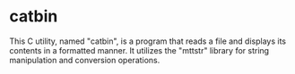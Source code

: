 # catbin
This C utility, named "catbin", is a program that reads a file and displays its contents in a formatted manner. It utilizes the "mttstr" library for string manipulation and conversion operations.
